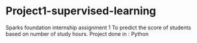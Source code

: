 # Project1-supervised-learning
Sparks foundation internship assignment 1
To predict the score of students based on number of study hours.
Project done in : Python
